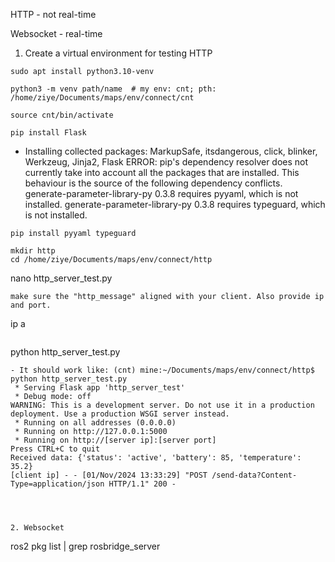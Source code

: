HTTP - not real-time

Websocket - real-time

1. Create a virtual environment for testing HTTP
```
sudo apt install python3.10-venv
```
```
python3 -m venv path/name  # my env: cnt; pth: /home/ziye/Documents/maps/env/connect/cnt
```
```
source cnt/bin/activate
```
```
pip install Flask
```


- Installing collected packages: MarkupSafe, itsdangerous, click, blinker, Werkzeug, Jinja2, Flask
ERROR: pip's dependency resolver does not currently take into account all the packages that are installed. This behaviour is the source of the following dependency conflicts.
generate-parameter-library-py 0.3.8 requires pyyaml, which is not installed.
generate-parameter-library-py 0.3.8 requires typeguard, which is not installed.
```
pip install pyyaml typeguard
```
```
mkdir http
cd /home/ziye/Documents/maps/env/connect/http
```
nano http_server_test.py
```
make sure the "http_message" aligned with your client. Also provide ip and port.
```
ip a
```
```
python http_server_test.py
```
- It should work like: (cnt) mine:~/Documents/maps/env/connect/http$ python http_server_test.py
 * Serving Flask app 'http_server_test'
 * Debug mode: off
WARNING: This is a development server. Do not use it in a production deployment. Use a production WSGI server instead.
 * Running on all addresses (0.0.0.0)
 * Running on http://127.0.0.1:5000
 * Running on http://[server ip]:[server port]
Press CTRL+C to quit
Received data: {'status': 'active', 'battery': 85, 'temperature': 35.2}
[client ip] - - [01/Nov/2024 13:33:29] "POST /send-data?Content-Type=application/json HTTP/1.1" 200 -




2. Websocket
   ```
   ros2 pkg list | grep rosbridge_server
   ```
